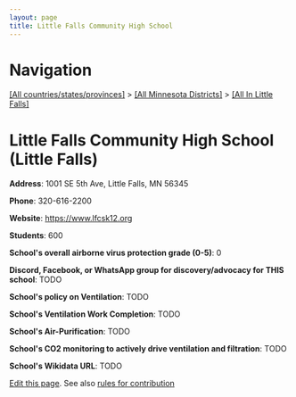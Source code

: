 ```yaml
---
layout: page
title: Little Falls Community High School
---
```

# Navigation

[[All countries/states/provinces]](../../..) > [[All Minnesota Districts]](../..) > [[All In Little Falls]](..)

# Little Falls Community High School (Little Falls)

**Address**: 1001 SE 5th Ave, Little Falls, MN 56345

**Phone**: 320-616-2200

**Website**: <https://www.lfcsk12.org>

**Students**: 600

**School's overall airborne virus protection grade (0-5)**: 0

**Discord, Facebook, or WhatsApp group for discovery/advocacy for THIS school**: TODO

**School's policy on Ventilation**: TODO

**School's Ventilation Work Completion**: TODO

**School's Air-Purification**: TODO

**School's CO2 monitoring to actively drive ventilation and filtration**: TODO

**School's Wikidata URL**: TODO


[Edit this page](https://github.com/ventilate-schools/MN/edit/main/./Little_Falls/Little_Falls_Community_High_School.md). See also [rules for contribution](../../../contribution-rules/)
